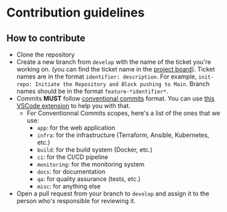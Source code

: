 # Contribution guidelines

## How to contribute

- Clone the repository
- Create a new branch from `develop` with the name of the ticket you're working on. (you can find the ticket name in the [project board](https://github.com/orgs/DevOps-RT5-Labs/projects/1)). Ticket names are in the format `identifier: description`. For example, `init-repo: Initiate the Repository and Block pushing to Main`. Branch names should be in the format `feature-*identifier*`.
- Commits **MUST** follow [conventional commits](https://www.conventionalcommits.org/en/v1.0.0/) format. You can use [this VSCode extension](https://marketplace.visualstudio.com/items?itemName=vivaxy.vscode-conventional-commits) to help you with that.
  - For Conventionnal Commits scopes, here's a list of the ones that we use:
    - `app`: for the web application
    - `infra`: for the infrastructure (Terraform, Ansible, Kubernetes, etc.)
    - `build`: for the build system (Docker, etc.)
    - `ci`: for the CI/CD pipeline
    - `monitoring`: for the monitoring system
    - `docs`: for documentation
    - `qa`: for quality assurance (tests, etc.)
    - `misc`: for anything else
- Open a pull request from your branch to `develop` and assign it to the person who's responsible for reviewing it.